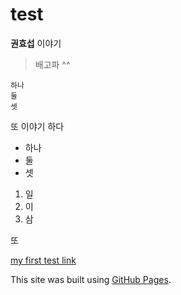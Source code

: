 # test

**권효섭** 이야기
> 배고파 ^^

~~~
하나
둘
셋
~~~

또 이야기 하다

- 하나
- 둘
- 셋

1. 일
2. 이
3. 삼

또 


[my first test link](/claiper/README.md)


This site was built using [GitHub Pages](https://pages.github.com/).
